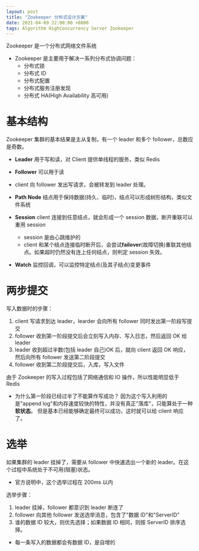 ```yaml
---
layout: post
title: "Zookeeper 分布式设计方案"
date: 2021-04-09 22:00:00 +0800
tags: Algorithm HighConcurrency Server Zookeeper
---
```


Zookeeper 是一个分布式网络文件系统

- Zookeeper 是主要用于解决一系列分布式协调问题：
  - 分布式锁
  - 分布式 ID
  - 分布式配置
  - 分布式服务注册发现
  - 分布式 HA(High Availability 高可用)

# 基本结构

Zookeeper 集群的基本结果是主从复制，有一个 leader 和多个 follower，总数应是奇数。

- **Leader** 用于写和读，对 Client 提供单线程的服务，类似 Redis
- **Follower** 可以用于读

- client 向 follower 发出写请求，会被转发到 leader 处理。

- **Path Node** 结点用于保持数据(持久、临时)，结点可以形成树形结构，类似文件系统
- **Session** client 连接到任意结点，就会形成一个 session 数据，断开重联可以重用 session
  - session 是由心跳维护的
  - client 和某个结点连接临时断开后，会尝试**failover**(故障切换)重联其他结点。如果超时仍然没有连上任何结点，则判定 session 失效。
- **Watch** 监控回调，可以监控特定结点(及其子结点)变更事件

# 两步提交

写入数据时的步骤：

1. client 写请求到达 leader，learder 会向所有 follower 同时发出第一阶段写提交
2. follower 收到第一阶段提交后会立刻写入内存、写入日志，然后返回 OK 给 leader
3. leader 收到超过半数(包括 leader 自己)OK 后，就向 client 返回 OK 响应，然后向所有 follower 发送第二阶段提交
4. follower 收到第二阶段提交后，入库，写入文件

由于 Zookeeper 的写入过程包括了网络通信和 IO 操作，所以性能明显低于 Redis

- 为什么第一阶段已经过半了不能算作写成功？
  因为这个写入利用的是"append log"和内存速度较快的特性，并没有真正"落库"，只能算处于一种**软状态**。
  但是基本已经能够确定最终可以成功，这时就可以给 client 响应了。

# 选举

如果集群的 leader 挂掉了，需要从 follower 中快速选出一个新的 leader。在这个过程中系统处于不可用(阻塞)状态。

- 官方说明中，这个选举过程在 200ms 以内

选举步骤：

1. leader 挂掉，follower 都意识到 leader 断连了
2. follower 向其他 follower 发送选举消息，包含了"数据 ID"和"ServerID"
3. 谁的数据 ID 较大，则优先选择；如果数据 ID 相同，则按 ServerID 排序选择。

- 每一条写入的数据都会有数据 ID，是自增的
